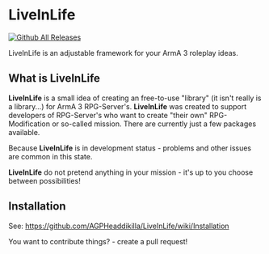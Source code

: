 # LiveInLife
[![Github All Releases](https://img.shields.io/github/downloads/TheMysteriousVincent/LiveInLife/total.svg)](https://github.com/TheMysteriousVincent/LiveInLife/releases)

LiveInLife is an adjustable framework for your ArmA 3 roleplay ideas.

## What is LiveInLife
**LiveInLife** is a small idea of creating an free-to-use "library" (it isn't really is a library...) for ArmA 3 RPG-Server's. **LiveInLife** was created to support developers of RPG-Server's who want to create "their own" RPG-Modification or so-called mission.
There are currently just a few packages available.

Because **LiveInLife** is in development status - problems and other issues are common in this state.

**LiveInLife** do not pretend anything in your mission - it's up to you choose between possibilities!

## Installation
See: https://github.com/AGPHeaddikilla/LiveInLife/wiki/Installation

You want to contribute things? - create a pull request!
